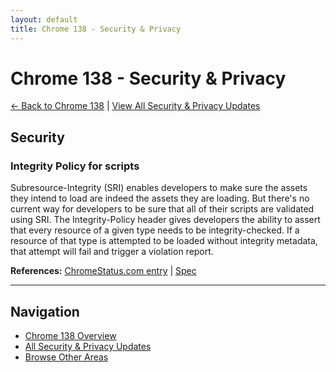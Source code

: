 ```yaml
---
layout: default
title: Chrome 138 - Security & Privacy
---
```


# Chrome 138 - Security & Privacy

[← Back to Chrome 138](./) | [View All Security & Privacy Updates](/areas/security-privacy/)

## Security

### Integrity Policy for scripts

Subresource-Integrity (SRI) enables developers to make sure the assets they intend to load are indeed the assets they are loading. But there's no current way for developers to be sure that all of their scripts are validated using SRI. The Integrity-Policy header gives developers the ability to assert that every resource of a given type needs to be integrity-checked. If a resource of that type is attempted to be loaded without integrity metadata, that attempt will fail and trigger a violation report.

**References:** [ChromeStatus.com entry](https://chromestatus.com/feature/5104518463627264) | [Spec](https://w3c.github.io/webappsec-csp/#integrityPolicy)


---

## Navigation
- [Chrome 138 Overview](./)
- [All Security & Privacy Updates](/areas/security-privacy/)
- [Browse Other Areas](./)
